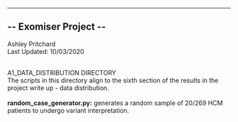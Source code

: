 ----------------------
-- Exomiser Project --
----------------------

Ashley Pritchard <br>
Last Updated: 10/03/2020 <br><br>

A1_DATA_DISTRIBUTION DIRECTORY<br>
The scripts in this directory align to the sixth section of the results in the project write up - data distribution.<br><br>
<strong>random_case_generator.py:</strong> generates a random sample of 20/269 HCM patients to undergo variant interpretation.
